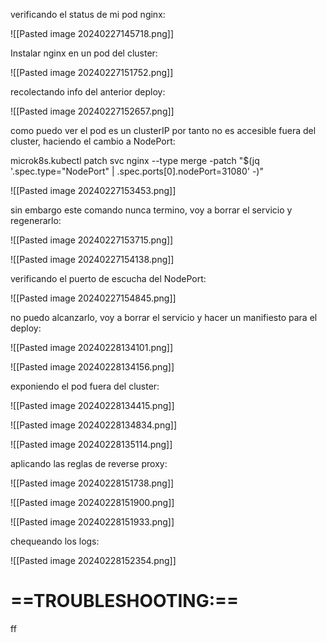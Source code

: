 

verificando el status de mi pod nginx:

![[Pasted image 20240227145718.png]]

Instalar nginx en un pod del cluster:

![[Pasted image 20240227151752.png]]

recolectando info del anterior deploy:

![[Pasted image 20240227152657.png]]

como puedo ver el pod es un clusterIP por tanto no es accesible fuera del cluster, haciendo el cambio a NodePort:

microk8s.kubectl patch svc nginx --type merge -patch "$(jq '.spec.type="NodePort" | .spec.ports[0].nodePort=31080' -)"

![[Pasted image 20240227153453.png]]

sin embargo este comando nunca termino, voy a borrar el servicio y regenerarlo:

![[Pasted image 20240227153715.png]]

![[Pasted image 20240227154138.png]]

verificando el puerto de escucha del NodePort:

![[Pasted image 20240227154845.png]]

no puedo alcanzarlo, voy a borrar el servicio y hacer un manifiesto para el deploy:

![[Pasted image 20240228134101.png]]

![[Pasted image 20240228134156.png]]

exponiendo el pod fuera del cluster:

![[Pasted image 20240228134415.png]]

![[Pasted image 20240228134834.png]]

![[Pasted image 20240228135114.png]]


aplicando las reglas de reverse proxy:

![[Pasted image 20240228151738.png]]


![[Pasted image 20240228151900.png]]

![[Pasted image 20240228151933.png]]

chequeando los logs:

![[Pasted image 20240228152354.png]]

==TROUBLESHOOTING:==
=
ff